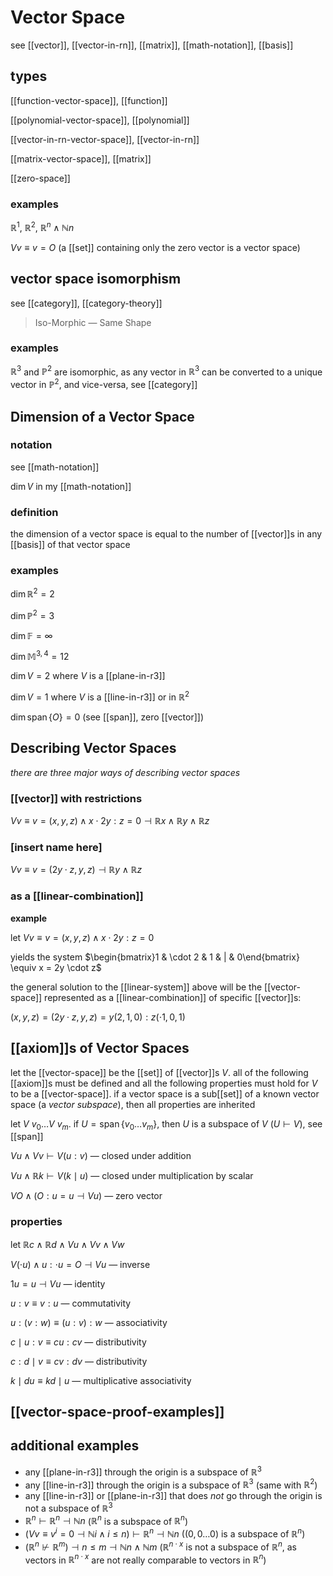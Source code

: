 # Vector Space

see [[vector]], [[vector-in-rn]], [[matrix]], [[math-notation]], [[basis]]

## types

[[function-vector-space]], [[function]]

[[polynomial-vector-space]], [[polynomial]]

[[vector-in-rn-vector-space]], [[vector-in-rn]]

[[matrix-vector-space]], [[matrix]]

[[zero-space]]

### examples

$\mathbb R^1$, $\mathbb R^2$, $\mathbb R^n \land \mathbb N n$

$V v \equiv v = O$ (a [[set]] containing only the zero vector is a vector space)

## vector space isomorphism

see [[category]], [[category-theory]]

> Iso-Morphic &mdash; Same Shape

### examples

$\mathbb R^3$ and $\mathbb P^2$ are isomorphic, as any vector in $\mathbb R^3$ can be converted to a unique vector in $\mathbb P^2$, and vice-versa, see [[category]]

## Dimension of a Vector Space

### notation

see [[math-notation]]

$\dim V$ in my [[math-notation]]

### definition

the dimension of a vector space is equal to the number of [[vector]]s in any [[basis]] of that vector space

### examples

$\dim \mathbb R^2 = 2$

$\dim \mathbb P^2 = 3$

$\dim \mathbb F = \infty$

$\dim \mathbb M^{3, 4} = 12$

$\dim V = 2$ where $V$ is a [[plane-in-r3]]

$\dim V = 1$ where $V$ is a [[line-in-r3]] or in $\mathbb R^2$

$\dim \operatorname{span} \lbrace O \rbrace = 0$ (see [[span]], zero [[vector]])

## Describing Vector Spaces

_there are three major ways of describing vector spaces_

### [[vector]] with restrictions

$V v \equiv v = (x, y, z) \land x \cdot 2y : z = 0 \dashv \mathbb R x \land \mathbb R y \land \mathbb R z$

### [insert name here]

$V v \equiv v = (2y \cdot z, y, z) \dashv \mathbb R y \land \mathbb R z$

### as a [[linear-combination]]

**example**

let $V v \equiv v = (x, y, z) \land x \cdot 2y : z = 0$

yields the system $\begin{bmatrix}1 & \cdot 2 & 1 & | & 0\end{bmatrix} \equiv x = 2y \cdot z$

the general solution to the [[linear-system]] above will be the [[vector-space]] represented as a [[linear-combination]] of specific [[vector]]s:

$(x, y, z) = (2y \cdot z, y, z) = y (2, 1, 0) : z (\cdot 1, 0, 1)$

## [[axiom]]s of Vector Spaces

let the [[vector-space]] be the [[set]] of [[vector]]s $V$. all of the following [[axiom]]s must be defined and all the following properties must hold for $V$ to be a [[vector-space]]. if a vector space is a sub[[set]] of a known vector space (a _vector subspace_), then all properties are inherited

let $V\ v_0 \dots V\ v_m$. if $U = \operatorname{span} \lbrace v_0 \dots v_m \rbrace$, then $U$ is a subspace of $V$ ($U \vdash V$), see [[span]]

$V u \land V v \vdash V (u : v)$ &mdash; closed under addition

$V u \land \mathbb R k \vdash V(k \mid u)$ &mdash; closed under multiplication by scalar

$V O \land (O : u = u \dashv V u)$ &mdash; zero vector

### properties

let $\mathbb R c \land \mathbb R d \land V u \land V v \land V w$

$V (\cdot u) \land u : \cdot u = O \dashv V u$ &mdash; inverse

$1u = u \dashv V u$ &mdash; identity

$u : v \equiv v : u$ &mdash; commutativity

$u : (v : w) \equiv (u : v) : w$ &mdash; associativity

$c \mid u : v \equiv cu : cv$ &mdash; distributivity

$c : d \mid v \equiv cv : dv$ &mdash; distributivity

$k \mid du \equiv kd \mid u$ &mdash; multiplicative associativity

## [[vector-space-proof-examples]]

## additional examples

- any [[plane-in-r3]] through the origin is a subspace of $\mathbb R^3$
- any [[line-in-r3]] through the origin is a subspace of $\mathbb R^3$ (same with $\mathbb R^2$)
- any [[line-in-r3]] or [[plane-in-r3]] that does _not_ go through the origin is not a subspace of $\mathbb R^3$
- $\mathbb R^n \vdash \mathbb R^n \dashv \mathbb N n$ ($\mathbb R^n$ is a subspace of $\mathbb R^n$)
- $(V v \equiv v^i = 0 \dashv \mathbb N i \land i \le n) \vdash \mathbb R^n \dashv \mathbb N n$ ($(0, 0 \dots 0)$ is a subspace of $\mathbb R^n$)
- $(\mathbb R^n \not\vdash \mathbb R^m) \dashv n \le m \dashv \mathbb N n \land \mathbb N m$ ($\mathbb R^{n \cdot x}$ is not a subspace of $\mathbb R^n$, as vectors in $\mathbb R^{n \cdot x}$ are not really comparable to vectors in $\mathbb R^n$)
